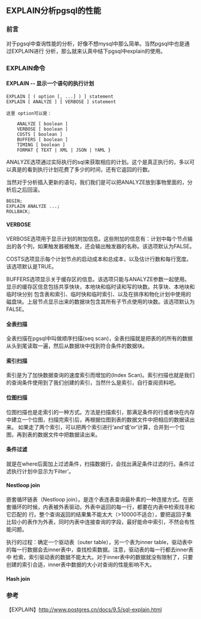 ## EXPLAIN分析pgsql的性能

### 前言

对于pgsql中查询性能的分析，好像不想mysql中那么简单。当然pgsql中也是通过EXPLAIN进行
分析，那么就来认真中结下pgsql中explain的使用。

### EXPLAIN命令

#### EXPLAIN -- 显示一个语句的执行计划

````
EXPLAIN [ ( option [, ...] ) ] statement
EXPLAIN [ ANALYZE ] [ VERBOSE ] statement

这里 option可以是：

    ANALYZE [ boolean ]
    VERBOSE [ boolean ]
    COSTS [ boolean ]
    BUFFERS [ boolean ]
    TIMING [ boolean ]
    FORMAT { TEXT | XML | JSON | YAML }
````
ANALYZE选项通过实际执行的sql来获取相应的计划。这个是真正执行的，多以可以真是的看到执行计划花费了多少的时间，还有它返回的行数。  

当然对于分析插入更新的语句，我们我们是可以把ANALYZE放到事物里面的，分析后之后回滚。  

````
BEGIN;
EXPLAIN ANALYZE ...;
ROLLBACK;
````

#### VERBOSE

VERBOSE选项用于显示计划的附加信息。这些附加的信息有：计划中每个节点输出的各个列，如果触发器被触发，还会输出触发器的名称。该选项默认为FALSE。

COSTS选项显示每个计划节点的启动成本和总成本，以及估计行数和每行宽度。该选项默认是TRUE。

BUFFERS选项显示关于缓存区的信息。该选项只能与ANALYZE参数一起使用。显示的缓存区信息包括共享快块，本地块和临时读和写的块数。共享块、本地块和临时块分别
包含表和索引、临时快和临时索引、以及在排序和物化计划中使用的磁盘块。上层节点显示出来的数据块包含其所有子节点使用的块数。该选项默认为FALSE。

#### 全表扫描

全表扫描在pgsql中叫做顺序扫描(seq scan)，全表扫描就是把表的的所有的数据从头到尾读取一遍，然后从数据块中找到符合条件的数据块。


#### 索引扫描

索引是为了加快数据查询的速度索引而增加的(Index Scan)。索引扫描也就是我们的查询条件使用到了我们创建的索引，当然什么是索引，自行查阅资料吧。

#### 位图扫描

位图扫描也是走索引的一种方式。方法是扫描索引，那满足条件的行或者块在内存中建立一个位图，扫描完索引后，再根据位图到表的数据文件中把相应的数据读出来。
如果走了两个索引，可以把两个索引进行’and‘或‘or’计算，合并到一个位图，再到表的数据文件中把数据读出来。  

#### 条件过滤

就是在where后面加上过滤条件，扫描数据行，会找出满足条件过滤的行。条件过滤执行计划中显示为‘Filter’。

#### Nestloop join

嵌套循环链表（Nestloop join）。是连个表连表查询最朴素的一种连接方式。在嵌套循环的时候，内表被外表驱动，外表中返回的每一行，都要在内表中检索找寻和它匹配的
行。整个查询返回的结果集不能太大（>10000不适合），要把返回子集比较小的表作为外表，同时内表中连接查询的字段，最好能命中索引，不然会有性能问题。  

执行的过程：确定一个驱动表（outer table），另一个表为inner table，驱动表中的每一行数据会去inner表中，查找检索数据。注意，驱动表的每一行都去inner表中
检索，索引驱动表的数据不能太大。对于inner表中的数据就没有限制了，只要创建的索引合适，inner表中数据的大小对查询的性能影响不大。

#### Hash join










### 参考
【EXPLAIN】http://www.postgres.cn/docs/9.5/sql-explain.html  


